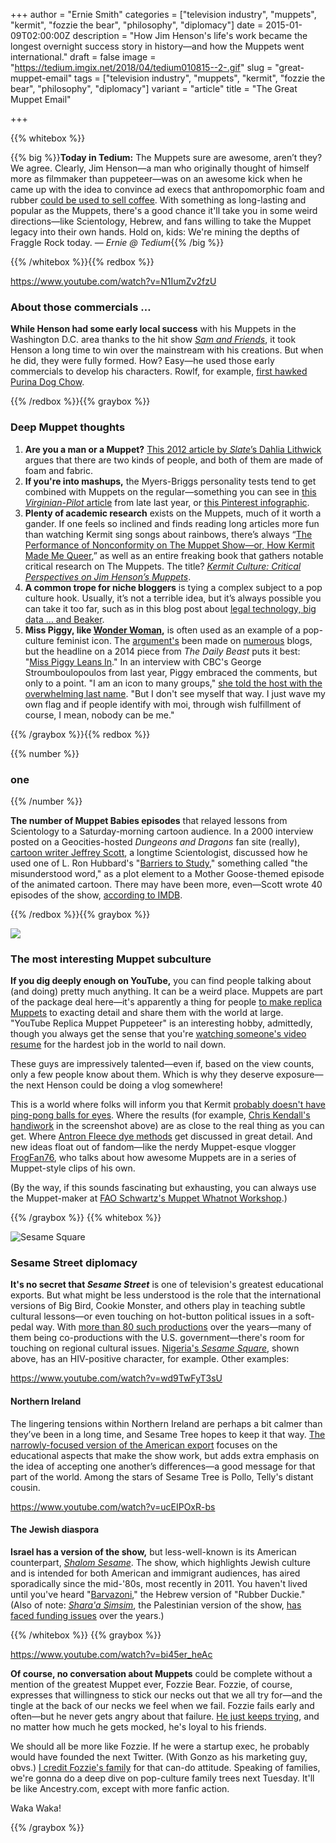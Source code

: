 +++
author = "Ernie Smith"
categories = ["television industry", "muppets", "kermit", "fozzie the bear", "philosophy", "diplomacy"]
date = 2015-01-09T02:00:00Z
description = "How Jim Henson's life's work became the longest overnight success story in history—and how the Muppets went international."
draft = false
image = "https://tedium.imgix.net/2018/04/tedium010815--2-.gif"
slug = "great-muppet-email"
tags = ["television industry", "muppets", "kermit", "fozzie the bear", "philosophy", "diplomacy"]
variant = "article"
title = "The Great Muppet Email"

+++

{{% whitebox %}}

{{% big %}}**Today in Tedium:** The Muppets sure are awesome, aren’t they? We agree. Clearly, Jim Henson—a man who originally thought of himself more as filmmaker than puppeteer—was on an awesome kick when he came up with the idea to convince ad execs that anthropomorphic foam and rubber [could be used to sell coffee](https://www.youtube.com/watch?v=aPUwPKThFxU). With something as long-lasting and popular as the Muppets, there's a good chance it'll take you in some weird directions—like Scientology, Hebrew, and fans willing to take the Muppet legacy into their own hands. Hold on, kids: We're mining the depths of Fraggle Rock today. *— Ernie @ Tedium*{{% /big %}}

{{% /whitebox %}}{{% redbox %}}

https://www.youtube.com/watch?v=N1IumZv2fzU

### About those commercials …

**While Henson had some early local success** with his Muppets in the Washington D.C. area thanks to the hit show [*Sam and Friends*](https://en.wikipedia.org/wiki/Sam_and_Friends), it took Henson a long time to win over the mainstream with his creations. But when he did, they were fully formed. How? Easy—he used those early commercials to develop his characters. Rowlf, for example, [first hawked Purina Dog Chow](https://www.youtube.com/watch?v=N1IumZv2fzU).

{{% /redbox %}}{{% graybox %}}

### Deep Muppet thoughts

1. **Are you a man or a Muppet?** [This 2012 article by *Slate*’s Dahlia Lithwick](http://www.slate.com/articles/life/low_concept/2012/06/what_kind_of_muppet_are_you_chaos_or_order_.html) argues that there are two kinds of people, and both of them are made of foam and fabric.
2. **If you're into mashups,** the Myers-Briggs personality tests tend to get combined with Muppets on the regular—something you can see in [this *Virginian-Pilot* article](http://hamptonroads.com/#/tv/738138/2014/12/muppetbriggs-personality-type-indicator) from late last year, or [this Pinterest infographic](https://www.pinterest.com/pin/201747258281930736/).
3. **Plenty of academic research** exists on the Muppets, much of it worth a gander. If one feels so inclined and finds reading long articles more fun than watching Kermit sing songs about rainbows, there’s always “[The Performance of Nonconformity on The Muppet Show—or, How Kermit Made Me Queer](http://onlinelibrary.wiley.com/doi/10.1111/j.1540-5931.2008.00551.x/abstract),” as well as an entire freaking book that gathers notable critical research on The Muppets. The title? [*Kermit Culture: Critical Perspectives on Jim Henson’s Muppets*](http://amzn.to/1SibSWm).
4. **A common trope for niche bloggers** is tying a complex subject to a pop culture hook. Usually, it’s not a terrible idea, but it’s always possible you can take it too far, such as in this blog post about [legal technology, big data … and Beaker](http://www.legaltechnology.com/latest-news/comment-big-data-and-performance-what-the-muppets-can-teach-us/).
5. **Miss Piggy, like [Wonder Woman](https://blogs.stockton.edu/postcolonialstudies/comics-and-american-feminism-wonder-woman/),** is often used as an example of a pop-culture feminist icon. The [argument's](http://skepchick.org/2011/12/listen-to-the-pig/) been made on [numerous](http://jezebel.com/5861609/kermit-the-frog-is-a-terrible-boyfriend) blogs, but the headline on a 2014 piece from *The Daily Beast* puts it best: "[Miss Piggy Leans In](http://www.thedailybeast.com/articles/2014/03/23/miss-piggy-leans-in.html)." In an interview with CBC's George Stroumboulopoulos from last year, Piggy embraced the comments, but only to a point. "I am an icon to many groups," [she told the host with the overwhelming last name](http://www.cbc.ca/strombo/videos/web-exclusive/miss-piggy-lean-in-ban-bossy-feminism). "But I don't see myself that way. I just wave my own flag and if people identify with moi, through wish fulfillment of course, I mean, nobody can be me."

{{% /graybox %}}{{% redbox %}}

{{% number %}}
### one
{{% /number %}}

**The number of Muppet Babies episodes** that relayed lessons from Scientology to a Saturday-morning cartoon audience. In a 2000 interview posted on a Geocities-hosted *Dungeons and Dragons* fan site (really), [cartoon writer Jeffrey Scott](https://web.archive.org/web/20000614034549/http://www.geocities.com/TimesSquare/Realm/4173/scott.html), a longtime Scientologist, discussed how he used one of L. Ron Hubbard's "[Barriers to Study](http://www.studytechnology.org/10-barr.html)," something called "the misunderstood word," as a plot element to a Mother Goose-themed episode of the animated cartoon. There may have been more, even—Scott wrote 40 episodes of the show, [according to IMDB](http://www.imdb.com/name/nm0561026/).

{{% /redbox %}}{{% graybox %}}

![](https://tedium.imgix.net/2018/04/h8w7c4jpehh7nzsracb2.jpg)

### The most interesting Muppet subculture

**If you dig deeply enough on YouTube,** you can find people talking about (and doing) pretty much anything. It can be a weird place. Muppets are part of the package deal here—it's apparently a thing for people [to make replica Muppets](https://www.youtube.com/results?search_query=muppet+replica) to exacting detail and share them with the world at large. "YouTube Replica Muppet Puppeteer" is an interesting hobby, admittedly, though you always get the sense that you're [watching someone's video resume](https://www.youtube.com/watch?v=ssfK4xdI2v8) for the hardest job in the world to nail down.

These guys are impressively talented—even if, based on the view counts, only a few people know about them. Which is why they deserve exposure—the next Henson could be doing a vlog somewhere!

This is a world where folks will inform you that Kermit [probably doesn't have ping-pong balls for eyes](http://www.muppetcentral.com/forum/threads/muppet-eyes-what-are-they-made-of.56396/). Where the results (for example, [Chris Kendall's handiwork](https://www.youtube.com/channel/UC40rDvPAeFyyW_Aw3Cy5okg/videos) in the screenshot above) are as close to the real thing as you can get. Where [Antron Fleece dye methods](http://www.projectpuppet.com/working-with-antron-fleece/) get discussed in great detail. And new ideas float out of fandom—like the nerdy Muppet-esque vlogger [FrogFan76](https://www.youtube.com/user/FrogFan76/videos), who talks about how awesome Muppets are in a series of Muppet-style clips of his own.

(By the way, if this sounds fascinating but exhausting, you can always use the Muppet-maker at [FAO Schwartz's Muppet Whatnot Workshop](http://www.fao.com/whatnots/builder.jsp).)

{{% /graybox %}}
{{% whitebox %}}

![Sesame Square](https://tedium.imgix.net/2018/04/djt5jkbipxtflustytbp.jpg)

### Sesame Street diplomacy

**It's no secret that _Sesame Street_** is one of television's greatest educational exports. But what might be less understood is the role that the international versions of Big Bird, Cookie Monster, and others play in teaching subtle cultural lessons—or even touching on hot-button political issues in a soft-pedal way. With [more than 80 such productions](http://muppet.wikia.com/wiki/Category:International_Sesame_Street_Shows) over the years—many of them being co-productions with the U.S. government—there's room for touching on regional cultural issues. [Nigeria's *Sesame Square*](http://www.sesameworkshop.org/our-blog/2012/02/15/the-joys-and-challenges-of-educating-nigerias-youth/), shown above, has an HIV-positive character, for example. Other examples:

https://www.youtube.com/watch?v=wd9TwFyT3sU

#### Northern Ireland

The lingering tensions within Northern Ireland are perhaps a bit calmer than they’ve been in a long time, and Sesame Tree hopes to keep it that way. [The narrowly-focused version of the American export](https://www.youtube.com/watch?v=wd9TwFyT3sU) focuses on the educational aspects that make the show work, but adds extra emphasis on the idea of accepting one another’s differences—a good message for that part of the world. Among the stars of Sesame Tree is Pollo, Telly's distant cousin.

https://www.youtube.com/watch?v=ucEIPOxR-bs

#### The Jewish diaspora

**Israel has a version of the show,** but less-well-known is its American counterpart, [*Shalom Sesame*](http://www.shalomsesame.org/home). The show, which highlights Jewish culture and is intended for both American and immigrant audiences, has aired sporadically since the mid-'80s, most recently in 2011. You haven't lived until you've heard "[Barvazoni](http://www.shalomsesame.org/muppets/ernie)," the Hebrew version of "Rubber Duckie." (Also of note: [*Shara'a Simsim*](http://muppet.wikia.com/wiki/Shara%27a_Simsim), the Palestinian version of the show, [has faced funding issues](http://www.nydailynews.com/entertainment/tv-movies/palestinian-sesame-street-left-dark-waiting-american-funding-article-1.1002259) over the years.)

{{% /whitebox %}}
{{% graybox %}}

https://www.youtube.com/watch?v=bi45er_heAc
 
**Of course, no conversation about Muppets** could be complete without a mention of the greatest Muppet ever, Fozzie Bear. Fozzie, of course, expresses that willingness to stick our necks out that we all try for—and the tingle at the back of our necks we feel when we fail. Fozzie fails early and often—but he never gets angry about that failure. [He just keeps trying](https://www.youtube.com/watch?v=bi45er_heAc), and no matter how much he gets mocked, he's loyal to his friends.

We should all be more like Fozzie. If he were a startup exec, he probably would have founded the next Twitter. (With Gonzo as his marketing guy, obvs.) [I credit Fozzie's family](http://www.mibepa.info/bb/bb004d.htm) for that can-do attitude. Speaking of families, we're gonna do a deep dive on pop-culture family trees next Tuesday. It'll be like Ancestry.com, except with more fanfic action.

Waka Waka!

{{% /graybox %}}